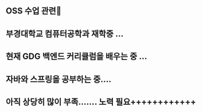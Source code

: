 ## OSS 수업 관련👋
## 부경대학교 컴퓨터공학과 재학중 ...
## 현재 GDG 백엔드 커리큘럼을 배우는 중 ...
## 자바와 스프링을 공부하는 중....
## 아직 상당히 많이 부족....... 노력 필요++++++++++++
<!--
**hongwoomin02/hongwoomin02** is a ✨ _special_ ✨ repository because its `README.md` (this file) appears on your GitHub profile.

Here are some ideas to get you started:

